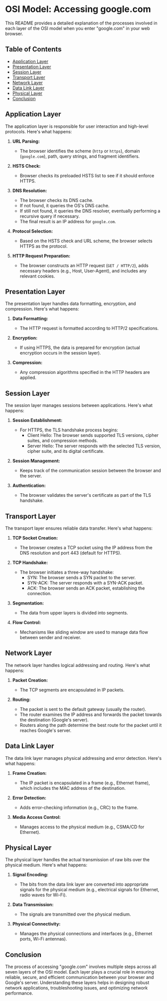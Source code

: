 # OSI Model: Accessing google.com

This README provides a detailed explanation of the processes involved in each layer of the OSI model when you enter "google.com" in your web browser.

## Table of Contents

- [Application Layer](#application-layer)
- [Presentation Layer](#presentation-layer)
- [Session Layer](#session-layer)
- [Transport Layer](#transport-layer)
- [Network Layer](#network-layer)
- [Data Link Layer](#data-link-layer)
- [Physical Layer](#physical-layer)
- [Conclusion](#conclusion)

## Application Layer

The application layer is responsible for user interaction and high-level protocols. Here's what happens:

1. **URL Parsing:**

   - The browser identifies the scheme (`http` or `https`), domain (`google.com`), path, query strings, and fragment identifiers.

2. **HSTS Check:**

   - Browser checks its preloaded HSTS list to see if it should enforce HTTPS.

3. **DNS Resolution:**

   - The browser checks its DNS cache.
   - If not found, it queries the OS's DNS cache.
   - If still not found, it queries the DNS resolver, eventually performing a recursive query if necessary.
   - The final result is an IP address for `google.com`.

4. **Protocol Selection:**

   - Based on the HSTS check and URL scheme, the browser selects HTTPS as the protocol.

5. **HTTP Request Preparation:**
   - The browser constructs an HTTP request (`GET / HTTP/2`), adds necessary headers (e.g., Host, User-Agent), and includes any relevant cookies.

## Presentation Layer

The presentation layer handles data formatting, encryption, and compression. Here's what happens:

1. **Data Formatting:**

   - The HTTP request is formatted according to HTTP/2 specifications.

2. **Encryption:**

   - If using HTTPS, the data is prepared for encryption (actual encryption occurs in the session layer).

3. **Compression:**
   - Any compression algorithms specified in the HTTP headers are applied.

## Session Layer

The session layer manages sessions between applications. Here's what happens:

1. **Session Establishment:**

   - For HTTPS, the TLS handshake process begins:
     - Client Hello: The browser sends supported TLS versions, cipher suites, and compression methods.
     - Server Hello: The server responds with the selected TLS version, cipher suite, and its digital certificate.

2. **Session Management:**

   - Keeps track of the communication session between the browser and the server.

3. **Authentication:**
   - The browser validates the server's certificate as part of the TLS handshake.

## Transport Layer

The transport layer ensures reliable data transfer. Here's what happens:

1. **TCP Socket Creation:**

   - The browser creates a TCP socket using the IP address from the DNS resolution and port 443 (default for HTTPS).

2. **TCP Handshake:**

   - The browser initiates a three-way handshake:
     - SYN: The browser sends a SYN packet to the server.
     - SYN-ACK: The server responds with a SYN-ACK packet.
     - ACK: The browser sends an ACK packet, establishing the connection.

3. **Segmentation:**

   - The data from upper layers is divided into segments.

4. **Flow Control:**
   - Mechanisms like sliding window are used to manage data flow between sender and receiver.

## Network Layer

The network layer handles logical addressing and routing. Here's what happens:

1. **Packet Creation:**

   - The TCP segments are encapsulated in IP packets.

2. **Routing:**
   - The packet is sent to the default gateway (usually the router).
   - The router examines the IP address and forwards the packet towards the destination (Google's server).
   - Routers along the path determine the best route for the packet until it reaches Google's server.

## Data Link Layer

The data link layer manages physical addressing and error detection. Here's what happens:

1. **Frame Creation:**

   - The IP packet is encapsulated in a frame (e.g., Ethernet frame), which includes the MAC address of the destination.

2. **Error Detection:**

   - Adds error-checking information (e.g., CRC) to the frame.

3. **Media Access Control:**
   - Manages access to the physical medium (e.g., CSMA/CD for Ethernet).

## Physical Layer

The physical layer handles the actual transmission of raw bits over the physical medium. Here's what happens:

1. **Signal Encoding:**

   - The bits from the data link layer are converted into appropriate signals for the physical medium (e.g., electrical signals for Ethernet, radio waves for Wi-Fi).

2. **Data Transmission:**

   - The signals are transmitted over the physical medium.

3. **Physical Connectivity:**
   - Manages the physical connections and interfaces (e.g., Ethernet ports, Wi-Fi antennas).

## Conclusion

The process of accessing "google.com" involves multiple steps across all seven layers of the OSI model. Each layer plays a crucial role in ensuring reliable, secure, and efficient communication between your browser and Google's server. Understanding these layers helps in designing robust network applications, troubleshooting issues, and optimizing network performance.
